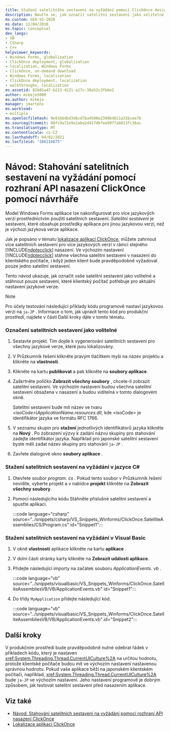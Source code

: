 ```yaml
---
title: Stažení satelitního sestavení na vyžádání pomocí ClickOnce designeru
description: Naučte se, jak označit satelitní sestavení jako volitelné pomocí návrháře a stáhnout pouze sestavení, které klientský počítač potřebuje pro aktuální nastavení jazykové verze.
ms.custom: SEO-VS-2020
ms.date: 11/04/2016
ms.topic: conceptual
dev_langs:
- VB
- CSharp
- C++
helpviewer_keywords:
- Windows Forms, globalization
- ClickOnce deployment, globalization
- localization, Windows Forms
- ClickOnce, on-demand download
- Windows Forms, localization
- ClickOnce deployment, localization
- walkthroughs, localization
ms.assetid: 82b85a47-b223-4221-a17c-38a52c3fb6e2
author: mikejo5000
ms.author: mikejo
manager: jmartens
ms.workload:
- multiple
ms.openlocfilehash: 9e9166dbd3d6cd7ba4500e2390bd611a31bcee7b
ms.sourcegitcommit: 80fc9a72e9a1aba2d417dbfee997fab013fc36ac
ms.translationtype: MT
ms.contentlocale: cs-CZ
ms.lasthandoff: 04/02/2021
ms.locfileid: "106216875"
---
```

# <a name="walkthrough-download-satellite-assemblies-on-demand-with-the-clickonce-deployment-api-using-the-designer"></a>Návod: Stahování satelitních sestavení na vyžádání pomocí rozhraní API nasazení ClickOnce pomocí návrháře
Model Windows Forms aplikace lze nakonfigurovat pro více jazykových verzí prostřednictvím použití satelitních sestavení. *Satelitní sestavení* je sestavení, které obsahuje prostředky aplikace pro jinou jazykovou verzi, než je výchozí jazyková verze aplikace.

 Jak je popsáno v tématu [lokalizace aplikací ClickOnce](../deployment/localizing-clickonce-applications.md), můžete zahrnout více satelitních sestavení pro více jazykových verzí v rámci stejného [!INCLUDE[ndptecclick](../deployment/includes/ndptecclick_md.md)] nasazení. Ve výchozím nastavení [!INCLUDE[ndptecclick](../deployment/includes/ndptecclick_md.md)] stáhne všechna satelitní sestavení v nasazení do klientského počítače, i když jeden klient bude pravděpodobně vyžadovat pouze jedno satelitní sestavení.

 Tento návod ukazuje, jak označit vaše satelitní sestavení jako volitelné a stáhnout pouze sestavení, které klientský počítač potřebuje pro aktuální nastavení jazykové verze.

> [!NOTE]
> Pro účely testování následující příklady kódu programově nastaví jazykovou verzi na `ja-JP` . Informace o tom, jak upravit tento kód pro produkční prostředí, najdete v části Další kroky dále v tomto tématu.

### <a name="to-mark-satellite-assemblies-as-optional"></a>Označení satelitních sestavení jako volitelné

1. Sestavte projekt. Tím dojde k vygenerování satelitních sestavení pro všechny jazykové verze, které jsou lokalizovány.

2. V Průzkumník řešení klikněte pravým tlačítkem myši na název projektu a klikněte na **vlastnosti**.

3. Klikněte na kartu **publikovat** a pak klikněte na **soubory aplikace**.

4. Zaškrtněte políčko **Zobrazit všechny soubory** , chcete-li zobrazit satelitní sestavení. Ve výchozím nastavení budou všechna satelitní sestavení obsažena v nasazení a budou viditelná v tomto dialogovém okně.

     Satelitní sestavení bude mít název ve tvaru *\<isoCode>\ApplicationName.resources.dll*, kde \<isoCode> je identifikátor jazyka ve formátu RFC 1766.

5. V seznamu skupin pro **stažení** jednotlivých identifikátorů jazyka klikněte na **Nový** . Po zobrazení výzvy k zadání názvu skupiny pro stahování zadejte identifikátor jazyka. Například pro japonské satelitní sestavení byste měli zadat název skupiny pro stahování `ja-JP` .

6. Zavřete dialogové okno **soubory aplikace** .

### <a name="to-download-satellite-assemblies-on-demand-in-c"></a>Stažení satelitních sestavení na vyžádání v jazyce C\#

1. Otevřete soubor *program. cs* . Pokud tento soubor v Průzkumník řešení nevidíte, vyberte projekt a v nabídce **projekt** klikněte na **Zobrazit všechny soubory**.

2. Pomocí následujícího kódu Stáhněte příslušné satelitní sestavení a spusťte aplikaci.

     :::code language="csharp" source="../snippets/csharp/VS_Snippets_Winforms/ClickOnce.SatelliteAssemblies/CS/Program.cs" id="Snippet1":::

### <a name="to-download-satellite-assemblies-on-demand-in-visual-basic"></a>Stažení satelitních sestavení na vyžádání v Visual Basic

1. V okně **vlastnosti** aplikace klikněte na kartu **aplikace** .

2. V dolní části stránky karty klikněte na **Zobrazit události aplikace**.

3. Přidejte následující importy na začátek souboru *ApplicationEvents. vb* .

     :::code language="vb" source="../snippets/visualbasic/VS_Snippets_Winforms/ClickOnce.SatelliteAssembliesVB/VB/ApplicationEvents.vb" id="Snippet1":::

4. Do třídy `MyApplication` přidejte následující kód.

     :::code language="vb" source="../snippets/visualbasic/VS_Snippets_Winforms/ClickOnce.SatelliteAssembliesVB/VB/ApplicationEvents.vb" id="Snippet2":::

## <a name="next-steps"></a>Další kroky
 V produkčním prostředí bude pravděpodobně nutné odebrat řádek v příkladech kódu, který je nastaven <xref:System.Threading.Thread.CurrentUICulture%2A> na určitou hodnotu, protože klientské počítače budou mít ve výchozím nastavení nastavenou správnou hodnotu. Pokud vaše aplikace běží na japonském klientském počítači, například, <xref:System.Threading.Thread.CurrentUICulture%2A> bude `ja-JP` ve výchozím nastavení. Jeho nastavení programově je dobrým způsobem, jak testovat satelitní sestavení před nasazením aplikace.

## <a name="see-also"></a>Viz také
- [Návod: Stahování satelitních sestavení na vyžádání pomocí rozhraní API nasazení ClickOnce](../deployment/walkthrough-downloading-satellite-assemblies-on-demand-with-the-clickonce-deployment-api.md)
- [Lokalizace aplikací ClickOnce](../deployment/localizing-clickonce-applications.md)

